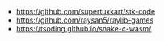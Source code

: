 - https://github.com/supertuxkart/stk-code
- https://github.com/raysan5/raylib-games
- https://tsoding.github.io/snake-c-wasm/
